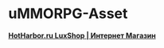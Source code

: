 # uMMORPG-Asset
<a href="https://hotharbor.ru/?ref#ghbres"> <strong>HotHarbor.ru LuxShop | Интернет Магазин </strong></a> 
